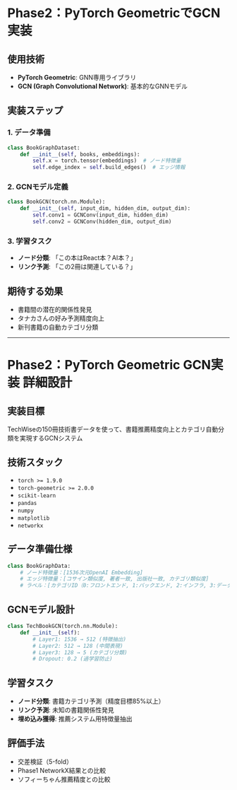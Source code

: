 # Phase2：PyTorch GeometricでGCN実装

## 使用技術

- **PyTorch Geometric**: GNN専用ライブラリ
- **GCN (Graph Convolutional Network)**: 基本的なGNNモデル

## 実装ステップ

### 1. データ準備

```python
class BookGraphDataset:
    def __init__(self, books, embeddings):
        self.x = torch.tensor(embeddings)  # ノード特徴量
        self.edge_index = self.build_edges()  # エッジ情報
```

### 2. GCNモデル定義

```python
class BookGCN(torch.nn.Module):
    def __init__(self, input_dim, hidden_dim, output_dim):
        self.conv1 = GCNConv(input_dim, hidden_dim)
        self.conv2 = GCNConv(hidden_dim, output_dim)
```

### 3. 学習タスク

- **ノード分類**: 「この本はReact本？AI本？」
- **リンク予測**: 「この2冊は関連している？」

## 期待する効果

- 書籍間の潜在的関係性発見
- タナカさんの好み予測精度向上
- 新刊書籍の自動カテゴリ分類

---

# Phase2：PyTorch Geometric GCN実装 詳細設計

## 実装目標

TechWiseの150冊技術書データを使って、書籍推薦精度向上とカテゴリ自動分類を実現するGCNシステム

## 技術スタック

- `torch >= 1.9.0`
- `torch-geometric >= 2.0.0`
- `scikit-learn`
- `pandas`
- `numpy`
- `matplotlib`
- `networkx`

## データ準備仕様

```python
class BookGraphData:
    # ノード特徴量：[1536次元OpenAI Embedding]
    # エッジ特徴量：[コサイン類似度, 著者一致, 出版社一致, カテゴリ類似度]
    # ラベル：[カテゴリID（0:フロントエンド, 1:バックエンド, 2:インフラ, 3:データサイエンス, 4:AI/ML）]
```

## GCNモデル設計

```python
class TechBookGCN(torch.nn.Module):
    def __init__(self):
        # Layer1: 1536 → 512 (特徴抽出)
        # Layer2: 512 → 128 (中間表現)  
        # Layer3: 128 → 5 (カテゴリ分類)
        # Dropout: 0.2 (過学習防止)
```

## 学習タスク

- **ノード分類**: 書籍カテゴリ予測（精度目標85%以上）
- **リンク予測**: 未知の書籍関係性発見
- **埋め込み獲得**: 推薦システム用特徴量抽出

## 評価手法

- 交差検証（5-fold）
- Phase1 NetworkX結果との比較
- ソフィーちゃん推薦精度との比較
